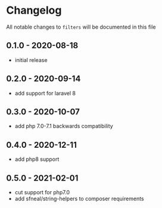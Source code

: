 # Changelog

All notable changes to `filters` will be documented in this file

## 0.1.0 - 2020-08-18
- initial release


## 0.2.0 - 2020-09-14
- add support for laravel 8


## 0.3.0 - 2020-10-07
- add php 7.0-7.1 backwards compatibility


## 0.4.0 - 2020-12-11
- add php8 support


## 0.5.0 - 2021-02-01
- cut support for php7.0
- add sfneal/string-helpers to composer requirements
